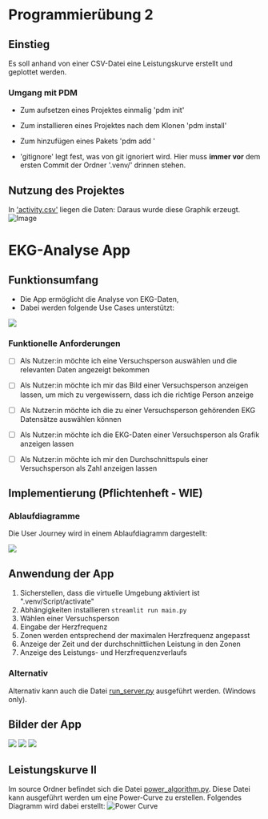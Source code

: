 # Programmierübung 2

## Einstieg
Es soll anhand von einer CSV-Datei eine Leistungskurve erstellt und geplottet werden.

### Umgang mit PDM
- Zum aufsetzen eines Projektes einmalig 'pdm init'
- Zum installieren eines Projektes nach dem Klonen 'pdm install'
- Zum hinzufügen eines Pakets 'pdm add <packetname>'

- 'gitignore' legt fest, was von git ignoriert wird. Hier muss __immer vor__ dem ersten Commit der Ordner '.venv/' drinnen stehen.

## Nutzung des Projektes

In ['activity.csv'](activity.csv) liegen die Daten: Daraus wurde diese Graphik erzeugt.
![Image](./figures/fig.png)

# EKG-Analyse App

## Funktionsumfang

- Die App ermöglicht die Analyse von EKG-Daten,
- Dabei werden folgende Use Cases unterstützt:

![](docs/ulm_usecase.svg)

### Funktionelle Anforderungen
- [ ] Als Nutzer:in möchte ich eine Versuchsperson auswählen und die relevanten Daten angezeigt bekommen
- [ ] Als Nutzer:in möchte ich mir das Bild einer Versuchsperson anzeigen lassen, um mich zu vergewissern, dass ich die richtige Person anzeige
- [ ] Als Nutzer:in möchte ich die zu einer Versuchsperson gehörenden EKG Datensätze auswählen können 
- [ ] Als Nutzer:in möchte ich die EKG-Daten einer Versuchsperson als Grafik anzeigen lassen 
- [ ] Als Nutzer:in möchte ich mir den Durchschnittspuls einer Versuchsperson als Zahl anzeigen lassen 


## Implementierung (Pflichtenheft - WIE)
### Ablaufdiagramme

Die User Journey wird in einem Ablaufdiagramm dargestellt:

![](docs/activity_diagramm.svg)


## Anwendung der App
1. Sicherstellen, dass die virtuelle Umgebung aktiviert ist ".venv/Script/activate"
2. Abhängigkeiten installieren `streamlit run main.py`
3. Wählen einer Versuchsperson
4. Eingabe der Herzfrequenz
5. Zonen werden entsprechend der maximalen Herzfrequenz angepasst
6. Anzeige der Zeit und der durchschnittlichen Leistung in den Zonen
7. Anzeige des Leistungs- und Herzfrequenzverlaufs 


### Alternativ
Alternativ kann auch die Datei [run_server.py](run_server.py) ausgeführt werden. (Windows only).

## Bilder der App
![](docs/Personenauswahl.png)
![](docs/ZeitInZonen.png)
![](docs/Graph.png)

## Leistungskurve II
Im source Ordner befindet sich die Datei [power_algorithm.py](src/power_algorithm.py). Diese Datei kann ausgeführt werden um eine Power-Curve zu erstellen. Folgendes Diagramm wird dabei erstellt: ![Power Curve](docs/power_curve.png)
